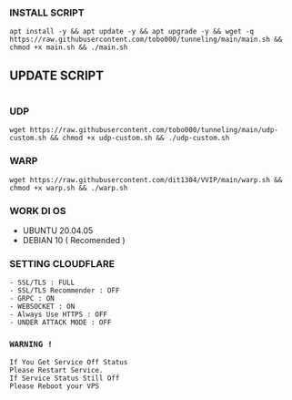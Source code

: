 
### INSTALL SCRIPT 
```
apt install -y && apt update -y && apt upgrade -y && wget -q https://raw.githubusercontent.com/tobo000/tunneling/main/main.sh && chmod +x main.sh && ./main.sh
```

## UPDATE SCRIPT
```

```

### UDP
```
wget https://raw.githubusercontent.com/tobo000/tunneling/main/udp-custom.sh && chmod +x udp-custom.sh && ./udp-custom.sh
```

### WARP
```
wget https://raw.githubusercontent.com/dit1304/VVIP/main/warp.sh && chmod +x warp.sh && ./warp.sh
```
### WORK DI OS
- UBUNTU 20.04.05
- DEBIAN 10 ( Recomended )

### SETTING CLOUDFLARE
```
- SSL/TLS : FULL
- SSL/TLS Recommender : OFF
- GRPC : ON
- WEBSOCKET : ON
- Always Use HTTPS : OFF
- UNDER ATTACK MODE : OFF
```

### `WARNING !`
```
If You Get Service Off Status
Please Restart Service.
If Service Status Still Off
Please Reboot your VPS
```

